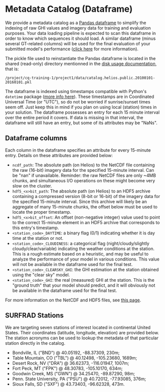 # Metadata Catalog (Dataframe)

We provide a metadata catalog as a [Pandas dataframe](https://pandas.pydata.org/pandas-docs/stable/reference/api/pandas.DataFrame.html)
to simplify the indexing of raw GHI values and imagery data for training and evaluation purposes. Your
data loading pipeline is expected to scan this dataframe in order to know which sequences it should load.
A similar dataframe (minus several GT-related columns) will be used for the final evaluation of your
submitted model's performance ([click here](evaluation.md) for more information).

The pickle file used to reinstantiate the Pandas dataframe is located in the shared (read-only) directory
mentionned in the [disk usage documentation](../../disk-usage.md), that is:
```
/project/cq-training-1/project1/data/catalog.helios.public.20100101-20160101.pkl
```

The dataframe is indexed using timestamps compatible with Python's ``datetime`` package ([more
info here](https://docs.python.org/3/library/datetime.html)). These timestamps are in Coordinated
Universal Time (or "UTC"), so do not be worried if sunrise/sunset times seem off. Just keep
this in mind if you plan on using local (station) times in your solution. The dataframe possesses
an entry for each 15 minute interval over the entire period it covers. If data is missing in that
interval, the dataframe will still have an entry, but some of its attributes may be "NaNs".

## Dataframe columns

Each column in the dataframe specifies an attribute for every 15-minute entry. Details on these attributes
are provided below:

 - ``ncdf_path``: The absolute path (on Helios) to the NetCDF file containing the raw (16-bit) imagery data
   for the specified 15-minute interval. Can be "nan" if unavailable. Reminder: the raw NetCDF files are
   only ~4MB chunks, and simultaneous I/O operations on these might become very slow on the cluster.
 - ``hdf5_<x>bit_path``: The absolute path (on Helios) to an HDF5 archive containing a compressed version
   (8-bit or 16-bit) of the imagery data for the specified 15-minute interval. Since this archive will likely
   be an aggregate of many 15-minute chunks, the offset below must be used to locate the proper timestamp.
 - ``hdf5_<x>bit_offset``: An offset (non-negative integer) value used to point to the correct 15-minute
   element in an HDF5 archive that corresponds to this entry's timestamp.
 - ``<station_code>_DAYTIME``: a binary flag (0/1) indicating whether it is day time at the station or not.
 - ``<station_code>_CLOUDINESS``: a categorical flag (night/cloudy/slightly cloudy/clear/variable) indicating
   the weather conditions at the station. This is a rough estimate based on a heuristic, and may be useful
   to analyze the performance of your model in various conditions. This value will not be available in the
   dataframe used for the final test.
 - ``<station_code>_CLEARSKY_GHI``: the GHI estimation at the station obtained using the "clear sky" model.
 - ``<station_code>_GHI``: the real (measured) GHI at the station. This is the "ground truth" that your
   model should predict, and it will obviously not be available in the dataframe used for the final test.

For more information on the NetCDF and HDF5 files, see [this page](datasources.md).

## SURFRAD Stations

We are targeting seven stations of interest located in continental United States. Their coordinates
(latitude, longitude, elevation) are provided below. The station acronyms can be used to lookup the
metadata of that particular station directly in the catalog.

 - Bondville, IL ("BND") @ 40.05192, -88.37309, 230m;
 - Table Mountain, CO ("TBL") @ 40.12498, -105.23680, 1689m;
 - Desert Rock, NV ("DRA") @ 36.62373, -116.01947, 1007m;
 - Fort Peck, MT ("FPK") @ 48.30783, -105.10170, 634m;
 - Goodwin Creek, MS ("GWN") @ 34.25470, -89.87290, 98m;
 - Penn. State University, PA ("PSU") @ 40.72012, -77.93085, 376m;
 - Sioux Falls, SD ("SXF") @ 43.73403, -96.62328, 473m.
